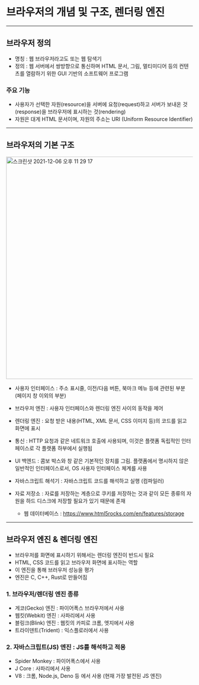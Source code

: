 # 브라우저의 개념 및 구조, 렌더링 엔진

***

## 브라우저 정의
- 명칭 : 웹 브라우저라고도 또는 웹 탐색기
- 정의 : 웹 서버에서 쌍방향으로 통신하며 HTML 문서, 그림, 멀티미디어 등의 컨텐츠를 열람하기 위한 GUI 기반의 소프트웨어 프로그램

### 주요 기능
- 사용자가 선택한 자원(resource)을 서버에 요청(request)하고 서버가 보내온 것(response)을 브라우저에 표시하는 것(rendering)
- 자원은 대게 HTML 문서이며, 자원의 주소는 URI (Uniform Resource Identifier)

***

## 브라우저의 기본 구조

<img width="600" alt="스크린샷 2021-12-06 오후 11 29 17" src="https://user-images.githubusercontent.com/80403988/144866035-73fff422-6703-41f4-ab89-a7c976700e01.png">

- 사용자 인터페이스 : 주소 표시줄, 이전/다음 버튼, 북마크 메뉴 등에 관련된 부분 (페이지 창 이외의 부분)

- 브라우저 엔진 : 사용자 인터페이스와 렌더링 엔진 사이의 동작을 제어

- 렌더링 엔진 : 요청 받은 내용(HTML, XML 문서, CSS 이미지 등)의 코드를 읽고 화면에 표시

- 통신 : HTTP 요청과 같은 네트워크 호출에 사용되며, 이것은 플랫폼 독립적인 인터페이스로 각 플랫폼 하부에서 실행됩

- UI 백엔드 : 콤보 박스와 창 같은 기본적인 장치를 그림. 플랫폼에서 명시하지 않은 일반적인 인터페이스로서, OS 사용자 인터페이스 체계를 사용

- 자바스크립트 해석기 : 자바스크립트 코드를 해석하고 실행 (컴파일러)

- 자료 저장소 : 자료를 저장하는 계층으로 쿠키를 저장하는 것과 같이 모든 종류의 자원을 하드 디스크에 저장할 필요가 있기 때문에 존재

  - 웹 데이터베이스 : https://www.html5rocks.com/en/features/storage

***

## 브라우저 엔진 & 렌더링 엔진
- 브라우저를 화면에 표시하기 위해서는 렌더링 엔진이 반드시 필요
- HTML, CSS 코드를 읽고 브라우저 화면에 표시하는 역할
- 이 엔진을 통해 브러우저 성능을 평가
- 엔진은 C, C++, Rust로 만들어짐

### 1. 브라우저/렌더링 엔진 종류
- 게코(Gecko) 엔진 : 파이어폭스 브라우저에서 사용
- 웹킷(Webkit) 엔진 : 사파리에서 사용
- 블링크(Blink) 엔진 : 웹킷의 카피로 크롬, 엣지에서 사용
- 트라이덴트(Trident) : 익스플로러에서 사용

### 2. 자바스크립트(JS) 엔진 : JS를 해석하고 적용
- Spider Monkey : 파이어폭스에서 사용
- J Core : 사파리에서 사용
- V8 : 크롬, Node.js, Deno 등 에서 사용 (현재 가장 발전된 JS 엔진)
